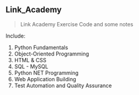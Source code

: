 ## Link_Academy

>Link Academy Exercise Code and some notes

Include:

1. Python Fundamentals
2. Object-Oriented Programming
3. HTML & CSS
4. SQL - MySQL
5. Python NET Programming
6. Web Application Building
7. Test Automation and Quality Assurance
